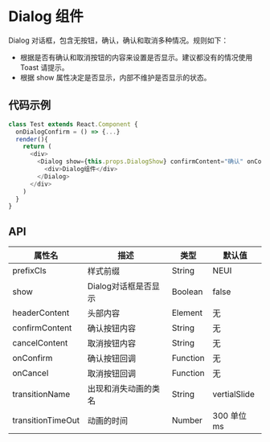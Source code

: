 # Dialog 组件

Dialog 对话框，包含无按钮，确认，确认和取消多种情况。规则如下：

- 根据是否有确认和取消按钮的内容来设置是否显示。建议都没有的情况使用 Toast 请提示。
- 根据 show 属性决定是否显示，内部不维护是否显示的状态。

## 代码示例

```js
class Test extends React.Component {
  onDialogConfirm = () => {...}
  render(){
    return (
      <div>
        <Dialog show={this.props.DialogShow} confirmContent="确认" onConfirm={this.onDialogConfirm}>
          <div>Dialog组件</div>
        </Dialog>
      </div>
    )
  }
}
```

## API

属性名 | 描述 | 类型 | 默认值
--- | --- | --- | ---
prefixCls | 样式前缀 | String | NEUI
show | Dialog对话框是否显示 | Boolean | false
headerContent | 头部内容 | Element | 无
confirmContent | 确认按钮内容 | String | 无
cancelContent | 取消按钮内容 | String | 无
onConfirm | 确认按钮回调 | Function | 无
onCancel | 取消按钮回调 | Function | 无
transitionName | 出现和消失动画的类名 |String | vertialSlide
transitionTimeOut | 动画的时间 | Number | 300 单位ms
